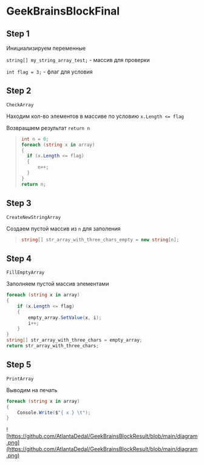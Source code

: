 # GeekBrainsBlockFinal


## Step 1

Инициализируем переменные

`string[] my_string_array_test;` - массив  для проверки

`int flag = 3;` - флаг для условия 

## Step 2

`CheckArray`

Находим кол-во элементов в массиве по условию  `x.Length <= flag`

Возвращаем результат `return n`

> ```c#
> int n = 0;
> foreach (string x in array)
> {
> 	if (x.Length <= flag)
> 	{
> 		n++;
> 	}
> }
> return n;
> ```

## Step 3

`CreateNewStringArray`

Создаем пустой массив  из `n`  для заполения

> ```c#
> string[] str_array_with_three_chars_empty = new string[n];
> ```

## Step  4

`FillEmptyArray`

Заполняем пустой массив элементами

```c#
foreach (string x in array)
{
	if (x.Length <= flag)
	{
		empty_array.SetValue(x, i);
		i++;
	}
}
string[] str_array_with_three_chars = empty_array;
return str_array_with_three_chars;
```

## Step 5 

`PrintArray`

Выводим на печать

```c#
foreach (string x in array)
{
	Console.Write($"{ x } \t");
}
```

![https://github.com/AtlantaDedal/GeekBrainsBlockResult/blob/main/diagram.png](https://github.com/AtlantaDedal/GeekBrainsBlockResult/blob/main/diagram.png)

